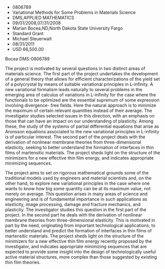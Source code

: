 
* 0806789
* Variational Methods for Some Problems in Materials Science
* DMS,APPLIED MATHEMATICS
* 09/01/2008,07/31/2008
* Marian Bocea,ND,North Dakota State University Fargo
* Standard Grant
* Michael Steuerwalt
* 08/31/2011
* USD 66,500.00

Bocea DMS-0806789

The project is motivated by several questions in two distinct areas of
materials science. The first part of the project undertakes the development of a
general theory that allows for efficient characterizations of the yield set of a
polycrystal by means of suitable variational principles in L-infinity. A new
variational formalism leads naturally to several problems in the emerging area
of calculus of variations in L-infinity for the case where the functionals to be
optimized are the essential supremum of some expression involving divergence-
free fields. Here the natural approach is to minimize the maximum of certain
relevant quantities instead of their average. The investigator studies selected
issues in this direction, with an emphasis on those that can have an impact on
our understanding of plasticity. Among these, the study of the systems of
partial differential equations that arise as Aronsson equations associated to
the new variational principles in L-infinity is of particular interest. The
second part of the project deals with the derivation of nonlinear membrane
theories from three-dimensional elasticity, seeking to better understand the
formation of interfaces in thin films of martensitic materials. The project
sheds light on the structure of the minimizers for a new effective thin film
energy, and indicates appropriate minimizing sequences.

The project aims to set on rigorous mathematical grounds some of the
traditional models used by engineers and material scientists and, on the other
hand, to explore new variational principles in the case where one wants to know
how big some quantity can be at its maximum value, not merely on average. This
question arises in many areas of science and engineering and is of fundamental
importance in such applications as elasticity, image processing, damage and
fracture mechanics, and plasticity. The investigator studies this question in
the first part of the project. In the second part he deals with the derivation
of nonlinear membrane theories from three-dimensional elasticity. This is
motivated in part by the need, originating from important technological
applications, to better understand and predict the formation of interfaces in
thin films of martensitic materials. The project sheds light on the structure of
the minimizers for a new effective thin film energy recently proposed by the
investigator, and indicates appropriate minimizing sequences that are expected
to provide some insight into the design of technologically useful active
material structures, more complex than those suggested by existing thin film
theories.
